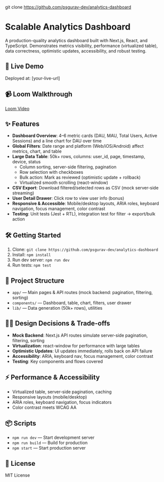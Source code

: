 

git clone https://github.com/psgurav-dev/analytics-dashboard

# Scalable Analytics Dashboard

A production-quality analytics dashboard built with Next.js, React, and TypeScript. Demonstrates metrics visibility, performance (virtualized table), data correctness, optimistic updates, accessibility, and robust testing.

## 🚀 Live Demo
Deployed at: [your-live-url]

## 📹 Loom Walkthrough
[Loom Video](your-loom-link)

## ✨ Features
- **Dashboard Overview**: 4–6 metric cards (DAU, MAU, Total Users, Active Sessions) and a line chart for DAU over time
- **Global Filters**: Date range and platform (Web/iOS/Android) affect metrics, chart, and table
- **Large Data Table**: 50k+ rows, columns: user_id, page, timestamp, device, status
	- Column sorting, server-side filtering, pagination
	- Row selection with checkboxes
	- Bulk action: Mark as reviewed (optimistic update + rollback)
	- Virtualized smooth scrolling (react-window)
- **CSV Export**: Download filtered/selected rows as CSV (mock server-side streaming)
- **User Detail Drawer**: Click row to view user info (bonus)
- **Responsive & Accessible**: Mobile/desktop layouts, ARIA roles, keyboard navigation, focus management, color contrast
- **Testing**: Unit tests (Jest + RTL), integration test for filter → export/bulk action

## 🛠️ Getting Started
1. Clone: `git clone https://github.com/psgurav-dev/analytics-dashboard`
2. Install: `npm install`
3. Run dev server: `npm run dev`
4. Run tests: `npm test`

## 📁 Project Structure
- `app/` — Main pages & API routes (mock backend: pagination, filtering, sorting)
- `components/` — Dashboard, table, chart, filters, user drawer
- `lib/` — Data generation (50k+ rows), utilities


## 🧑‍💻 Design Decisions & Trade-offs
- **Mock Backend**: Next.js API routes simulate server-side pagination, filtering, sorting
- **Virtualization**: react-window for performance with large tables
- **Optimistic Updates**: UI updates immediately, rolls back on API failure
- **Accessibility**: ARIA, keyboard nav, focus management, color contrast
- **Testing**: Key components and flows covered

## ⚡ Performance & Accessibility
- Virtualized table, server-side pagination, caching
- Responsive layouts (mobile/desktop)
- ARIA roles, keyboard navigation, focus indicators
- Color contrast meets WCAG AA

## 📦 Scripts
- `npm run dev` — Start development server
- `npm run build` — Build for production
- `npm start` — Start production server


## 📜 License
MIT License